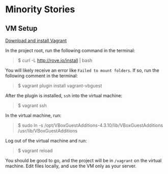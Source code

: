 # Minority Stories

## VM Setup
[Download and install Vagrant](http://www.vagrantup.com/downloads.html)

In the project root, run the following command in the terminal:
> $ curl -L http://rove.io/install | bash

You will likely receive an error like `Failed to mount folders`. If so, run the
following comment in the terminal:
> $ vagrant plugin install vagrant-vbguest

After the plugin is installed, `ssh` into the virtual machine:
> $ vagrant ssh

In the virtual machine, run:
> $ sudo ln -s /opt/VBoxGuestAdditions-4.3.10/lib/VBoxGuestAdditions /usr/lib/VBoxGuestAdditions

Log out of the virtual machine and run:
> $ vagrant reload

You should be good to go, and the project will be in `/vagrant` on the virtual
machine. Edit files locally, and use the VM only as your server.
